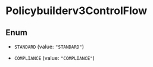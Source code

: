

# Policybuilderv3ControlFlow

## Enum


* `STANDARD` (value: `"STANDARD"`)

* `COMPLIANCE` (value: `"COMPLIANCE"`)



